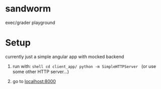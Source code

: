 sandworm
========

exec/grader playground

Setup
=====

currently just a simple angular app with mocked backend

  1. run with:
    ```shell
    cd client_app/
    python -m SimpleHTTPServer
    ```
    (or use some other HTTP server...)
    
  2. go to [localhost:8000](http://0.0.0.0:8000/)
  
  
  
